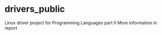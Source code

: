# drivers_public
Linux driver project for  Programming Languages part II
More information in report
